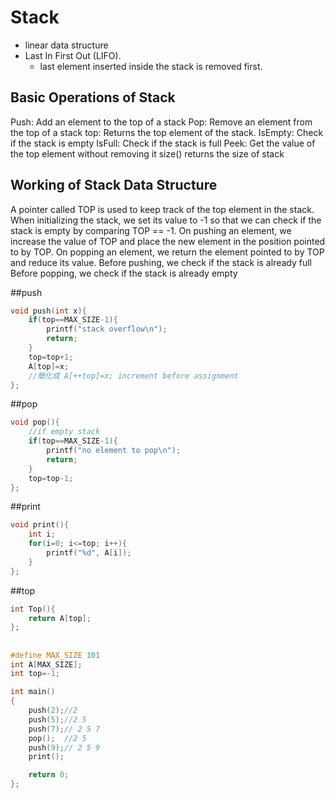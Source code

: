 # Stack
- linear data structure 
- Last In First Out (LIFO).
  -  last element inserted inside the stack is removed first.  

## Basic Operations of Stack

Push: Add an element to the top of a stack
Pop: Remove an element from the top of a stack
top: Returns the top element of the stack.
IsEmpty: Check if the stack is empty
IsFull: Check if the stack is full
Peek: Get the value of the top element without removing it
size() returns the size of stack


## Working of Stack Data Structure
A pointer called TOP is used to keep track of the top element in the stack.
When initializing the stack, we set its value to -1 so that we can check if the stack is empty by comparing TOP == -1.
On pushing an element, we increase the value of TOP and place the new element in the position pointed to by TOP.
On popping an element, we return the element pointed to by TOP and reduce its value.
Before pushing, we check if the stack is already full
Before popping, we check if the stack is already empty

##push
```c
void push(int x){
    if(top==MAX_SIZE-1){
        printf("stack overflow\n");
        return;
    }
    top=top+1;
    A[top]=x;
    //簡化成 A[++top]=x; increment before assignment
};

```
##pop
```c
void pop(){
    //if empty stack
    if(top==MAX_SIZE-1){
        printf("no element to pop\n");
        return;
    }
    top=top-1;
};
```
##print
```c
void print(){
    int i;
    for(i=0; i<=top; i++){
        printf("%d", A[i]);
    }
};

```
##top
```c
int Top(){
    return A[top];
};

```
##
```c
#define MAX_SIZE 101
int A[MAX_SIZE];
int top=-1;

int main()
{
    push(2);//2
    push(5);//2 5
    push(7);// 2 5 7
    pop();  //2 5
    push(9);// 2 5 9
    print();

    return 0;
};
```
